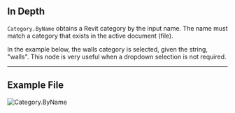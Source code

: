 ## In Depth
`Category.ByName` obtains a Revit category by the input name. The name must match a category that exists in the active document (file).

In the example below, the walls category is selected, given the string, "walls". This node is very useful when a dropdown selection is not required.
___
## Example File

![Category.ByName](./Revit.Elements.Category.ByName_img.jpg)
